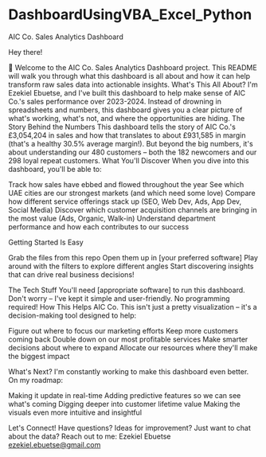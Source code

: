 # DashboardUsingVBA_Excel_Python

AIC Co. Sales Analytics Dashboard


Hey there! 

👋 Welcome to the AIC Co. Sales Analytics Dashboard project. This README will walk you through what this dashboard is all about and how it can help transform raw sales data into actionable insights.
What's This All About?
I'm Ezekiel Ebuetse, and I've built this dashboard to help make sense of AIC Co.'s sales performance over 2023-2024. Instead of drowning in spreadsheets and numbers, this dashboard gives you a clear picture of what's working, what's not, and where the opportunities are hiding.
The Story Behind the Numbers
This dashboard tells the story of AIC Co.'s £3,054,204 in sales and how that translates to about £931,585 in margin (that's a healthy 30.5% average margin!). But beyond the big numbers, it's about understanding our 480 customers – both the 182 newcomers and our 298 loyal repeat customers.
What You'll Discover
When you dive into this dashboard, you'll be able to:

Track how sales have ebbed and flowed throughout the year
See which UAE cities are our strongest markets (and which need some love)
Compare how different service offerings stack up (SEO, Web Dev, Ads, App Dev, Social Media)
Discover which customer acquisition channels are bringing in the most value (Ads, Organic, Walk-in)
Understand department performance and how each contributes to our success

Getting Started Is Easy

Grab the files from this repo
Open them up in [your preferred software]
Play around with the filters to explore different angles
Start discovering insights that can drive real business decisions!

The Tech Stuff
You'll need [appropriate software] to run this dashboard. Don't worry – I've kept it simple and user-friendly. No programming required!
How This Helps AIC Co.
This isn't just a pretty visualization – it's a decision-making tool designed to help:

Figure out where to focus our marketing efforts
Keep more customers coming back
Double down on our most profitable services
Make smarter decisions about where to expand
Allocate our resources where they'll make the biggest impact

What's Next?
I'm constantly working to make this dashboard even better. On my roadmap:

Making it update in real-time
Adding predictive features so we can see what's coming
Digging deeper into customer lifetime value
Making the visuals even more intuitive and insightful

Let's Connect!
Have questions? Ideas for improvement? Just want to chat about the data? Reach out to me:
Ezekiel Ebuetse
ezekiel.ebuetse@gmail.com

